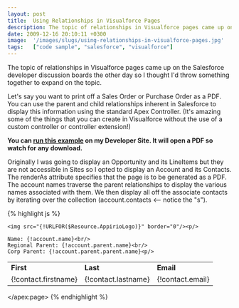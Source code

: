 ```yaml
---
layout: post
title:  Using Relationships in Visualforce Pages
description: The topic of relationships in Visualforce pages came up on the Salesforce developer discussion boards the other day so I thought Id throw something together to expand on the topic. Lets say you want to print off a Sales Order or Purchase Order as a PDF. You can use the parent and child relationships inherent in Salesforce to display this information using the standard Apex Controller. (Its amazing some of the things that you can create in Visualforce without the use of a custom controller or con
date: 2009-12-16 20:10:11 +0300
image:  '/images/slugs/using-relationships-in-visualforce-pages.jpg'
tags:   ["code sample", "salesforce", "visualforce"]
---
```

<p>The topic of relationships in Visualforce pages came up on the Salesforce developer discussion boards the other day so I thought I'd throw something together to expand on the topic.</p>
<p>Let's say you want to print off a Sales Order or Purchase Order as a PDF. You can use the parent and child relationships inherent in Salesforce to display this information using the standard Apex Controller. (It's amazing some of the things that you can create in Visualforce without the use of a custom controller or controller extension!)</p>
<p><strong>You can </strong><a href="http://jeffdouglas-developer-edition.na5.force.com/examples/OpportunityPDF?id=0017000000LgRMV" target="_blank"><strong>run this example</strong></a><strong> on my Developer Site. It will open a PDF so watch for any download.</strong></p>
<p>Originally I was going to display an Opportunity and its LineItems but they are not accessible in Sites so I opted to display an Account and its Contacts. The renderAs attribute specifies that the page is to be generated as a PDF. The account names traverse the parent relationships to display the various names associated with them. We then display all off the associate contacts by iterating over the collection (account.contacts <-- notice the "s").</p>
{% highlight js %}<apex:page standardController="Account" showHeader="false" renderAs="pdf">

	<img src="{!URLFOR($Resource.AppirioLogo)}" border="0"/><p/>

	Name: {!account.name}<br/>
	Regional Parent: {!account.parent.name}<br/>
	Corp Parent: {!account.parent.parent.name}<p/>

  <table width="100%" cellpadding="2" cellspacing="2">
  <tr>
  <td><b>First</b></td>
  <td><b>Last</b></td>
  <td><b>Email</b></td>
  </tr>
  <apex:repeat value="{!account.contacts}" var="contact">
  <tr>
  	<td>{!contact.firstname}</td>
  	<td>{!contact.lastname}</td>
  	<td>{!contact.email}</td>
  </tr>
  </apex:repeat>
  </table>

</apex:page>
{% endhighlight %}


